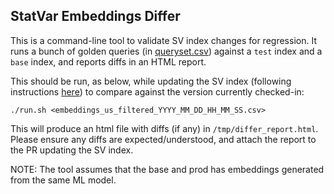 ## StatVar Embeddings Differ

This is a command-line tool to validate SV index changes for regression.  It
runs a bunch of golden queries (in [queryset.csv](queryset.csv)) against a
`test` index and a `base` index, and reports diffs in an HTML report.

This should be run, as below, while updating the SV index (following
instructions [here](../embeddings)) to compare against the version
currently checked-in:

```
./run.sh <embeddings_us_filtered_YYYY_MM_DD_HH_MM_SS.csv>
```

This will produce an html file with diffs (if any) in `/tmp/differ_report.html`.
Please ensure any diffs are expected/understood, and attach the report to
the PR updating the SV index.

NOTE: The tool assumes that the base and prod has embeddings generated from the
same ML model.